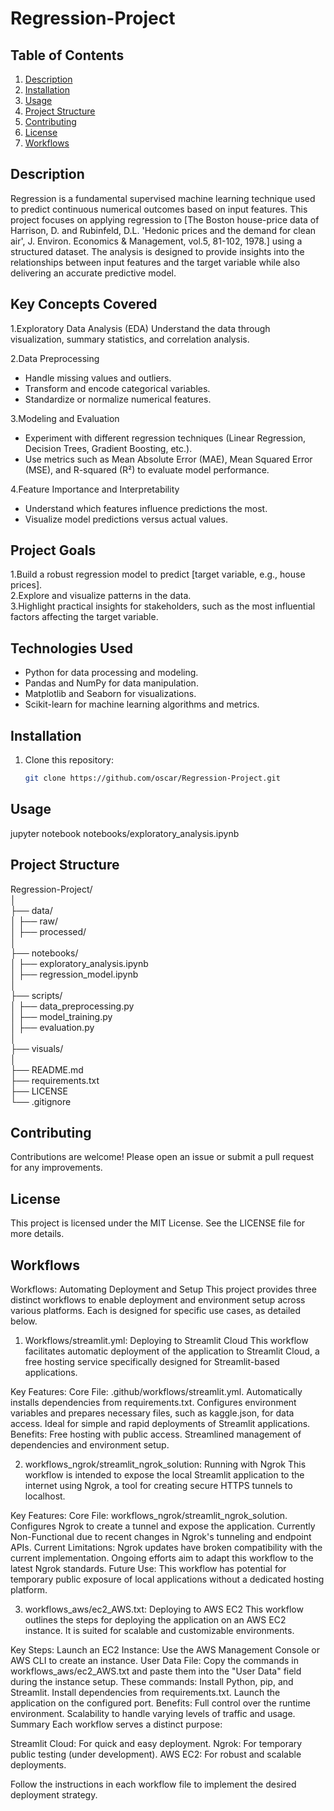 # Regression-Project

## Table of Contents
1. [Description](#description)
2. [Installation](#installation)
3. [Usage](#usage)
4. [Project Structure](#project-structure)
5. [Contributing](#contributing)
6. [License](#license)
7. [Workflows](#workflows)

## Description
Regression is a fundamental supervised machine learning technique used to predict continuous numerical outcomes based on input features. This project focuses on applying regression to [The Boston house-price data of Harrison, D. and Rubinfeld, D.L. 'Hedonic prices and the demand for clean air', J. Environ. Economics & Management, vol.5, 81-102, 1978.] using a structured dataset. The analysis is designed to provide insights into the relationships between input features and the target variable while also delivering an accurate predictive model.

## Key Concepts Covered
1.Exploratory Data Analysis (EDA)
  Understand the data through visualization, summary statistics, and correlation analysis.

2.Data Preprocessing

- Handle missing values and outliers.
- Transform and encode categorical variables.
- Standardize or normalize numerical features.

3.Modeling and Evaluation

- Experiment with different regression techniques (Linear Regression, Decision Trees, Gradient Boosting, etc.).
- Use metrics such as Mean Absolute Error (MAE), Mean Squared Error (MSE), and R-squared (R²) to evaluate model performance.

4.Feature Importance and Interpretability

- Understand which features influence predictions the most.
- Visualize model predictions versus actual values.
  
## Project Goals
1.Build a robust regression model to predict [target variable, e.g., house prices].                                      
2.Explore and visualize patterns in the data.                                                 
3.Highlight practical insights for stakeholders, such as the most influential factors affecting the target variable.                                          

## Technologies Used
- Python for data processing and modeling.
- Pandas and NumPy for data manipulation.
- Matplotlib and Seaborn for visualizations.
- Scikit-learn for machine learning algorithms and metrics.


## Installation
1. Clone this repository:
   ```bash
   git clone https://github.com/oscar/Regression-Project.git

## Usage
jupyter notebook notebooks/exploratory_analysis.ipynb

## Project Structure
Regression-Project/                                                    
│                                                    
├── data/                                                                    
│   ├── raw/                                                                      
│   ├── processed/                                                                
│                                                    
├── notebooks/                                                                    
│   ├── exploratory_analysis.ipynb                                                     
│   ├── regression_model.ipynb                                                          
│                                                    
├── scripts/                                                                      
│   ├── data_preprocessing.py                                                    
│   ├── model_training.py                                                    
│   ├── evaluation.py                                                    
│                                                    
├── visuals/                                                                      
│                                                    
├── README.md                                                                     
├── requirements.txt                                                              
├── LICENSE                                                                       
└── .gitignore                                                                    

## Contributing
Contributions are welcome! Please open an issue or submit a pull request for any improvements.

## License
This project is licensed under the MIT License. See the LICENSE file for more details.

## Workflows 

Workflows: Automating Deployment and Setup
This project provides three distinct workflows to enable deployment and environment setup across various platforms. Each is designed for specific use cases, as detailed below.

1. Workflows/streamlit.yml: Deploying to Streamlit Cloud
This workflow facilitates automatic deployment of the application to Streamlit Cloud, a free hosting service specifically designed for Streamlit-based applications.

Key Features:
Core File: .github/workflows/streamlit.yml.
Automatically installs dependencies from requirements.txt.
Configures environment variables and prepares necessary files, such as kaggle.json, for data access.
Ideal for simple and rapid deployments of Streamlit applications.
Benefits:
Free hosting with public access.
Streamlined management of dependencies and environment setup.

2. workflows_ngrok/streamlit_ngrok_solution: Running with Ngrok
This workflow is intended to expose the local Streamlit application to the internet using Ngrok, a tool for creating secure HTTPS tunnels to localhost.

Key Features:
Core File: workflows_ngrok/streamlit_ngrok_solution.
Configures Ngrok to create a tunnel and expose the application.
Currently Non-Functional due to recent changes in Ngrok's tunneling and endpoint APIs.
Current Limitations:
Ngrok updates have broken compatibility with the current implementation.
Ongoing efforts aim to adapt this workflow to the latest Ngrok standards.
Future Use:
This workflow has potential for temporary public exposure of local applications without a dedicated hosting platform.

3. workflows_aws/ec2_AWS.txt: Deploying to AWS EC2
This workflow outlines the steps for deploying the application on an AWS EC2 instance. It is suited for scalable and customizable environments.

Key Steps:
Launch an EC2 Instance: Use the AWS Management Console or AWS CLI to create an instance.
User Data File: Copy the commands in workflows_aws/ec2_AWS.txt and paste them into the "User Data" field during the instance setup. These commands:
Install Python, pip, and Streamlit.
Install dependencies from requirements.txt.
Launch the application on the configured port.
Benefits:
Full control over the runtime environment.
Scalability to handle varying levels of traffic and usage.
Summary
Each workflow serves a distinct purpose:

Streamlit Cloud: For quick and easy deployment.
Ngrok: For temporary public testing (under development).
AWS EC2: For robust and scalable deployments.

Follow the instructions in each workflow file to implement the desired deployment strategy.
